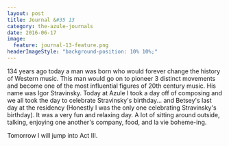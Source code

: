 ```yaml
---
layout: post
title: Journal &#35 13
category: the-azule-journals
date: 2016-06-17
image:
  feature: journal-13-feature.png
headerImageStyle: "background-position: 10% 10%;"
---
```

134 years ago today a man was born who would forever change the history of Western music. This man would go on to pioneer 3 distinct movements and become one of the most influential figures of 20th century music. His name was Igor Stravinsky. Today at Azule I took a day off of composing and we all took the day to celebrate Stravinsky's birthday... and Betsey's last day at the residency (Honestly I was the only one celebrating Stravinsky's birthday). It was a very fun and relaxing day. A lot of sitting around outside, talking, enjoying one another's company, food, and la vie boheme-ing. 

Tomorrow I will jump into Act III.
